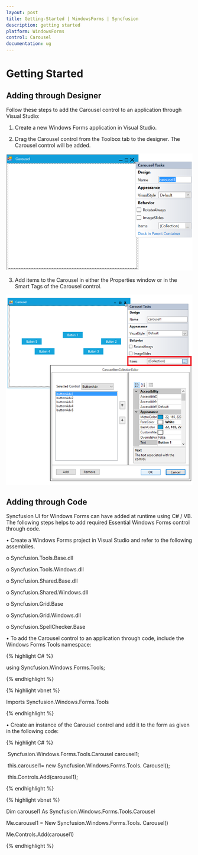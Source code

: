 ```yaml
---
layout: post
title: Getting-Started | WindowsForms | Syncfusion
description: getting started
platform: WindowsForms
control: Carousel
documentation: ug
---
```


# Getting Started

## Adding through Designer

Follow these steps to add the Carousel control to an application through Visual Studio:

1. Create a new Windows Forms application in Visual Studio.

2. Drag the Carousel control from the Toolbox tab to the designer. The Carousel control will be added.
  
  ![](Getting-Started_images/1.png) 

3. Add items to the Carousel in either the Properties window or in the Smart Tags of the Carousel control.
  
  ![](Getting-Started_images/2.png) 


## Adding through Code

Syncfusion UI for Windows Forms can have added at runtime using C# / VB. The following steps helps to add required Essential Windows Forms control through code.

•	Create a Windows Forms project in Visual Studio and refer to the following assemblies. 

 o	Syncfusion.Tools.Base.dll

 o	Syncfusion.Tools.Windows.dll

 o	Syncfusion.Shared.Base.dll

 o	Syncfusion.Shared.Windows.dll

 o	Syncfusion.Grid.Base

 o	Syncfusion.Grid.Windows.dll

 o	Syncfusion.SpellChecker.Base 

• To add the Carousel control to an application through code, include the Windows Forms Tools namespace:

{% highlight C# %}

using Syncfusion.Windows.Forms.Tools;

{% endhighlight %}

{% highlight vbnet %}

Imports Syncfusion.Windows.Forms.Tools

{% endhighlight %}


• Create an instance of the Carousel control and add it to the form as given in the following code:

{% highlight C# %} 

 Syncfusion.Windows.Forms.Tools.Carousel carousel1;

 this.carousel1= new Syncfusion.Windows.Forms.Tools. Carousel();

 this.Controls.Add(carousel1);

{% endhighlight %}

{% highlight vbnet %}

Dim carousel1 As Syncfusion.Windows.Forms.Tools.Carousel

Me.carousel1 = New Syncfusion.Windows.Forms.Tools. Carousel()

Me.Controls.Add(carousel1)

{% endhighlight %}


